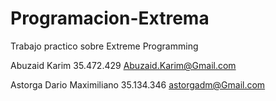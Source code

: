 Programacion-Extrema
====================

Trabajo practico sobre Extreme Programming

Abuzaid Karim 35.472.429       Abuzaid.Karim@Gmail.com

Astorga Dario Maximiliano 35.134.346       astorgadm@Gmail.com
